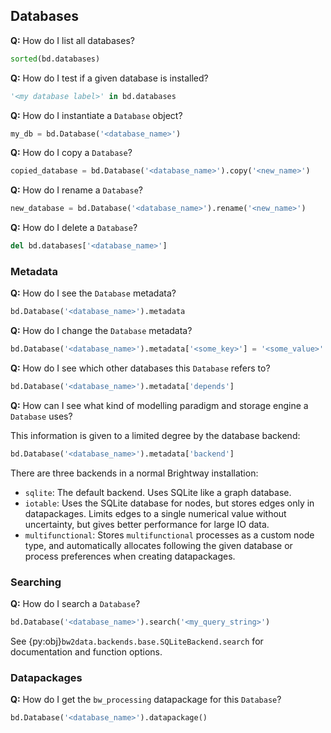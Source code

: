 ## Databases

**Q:** How do I list all databases?

```python
sorted(bd.databases)
```

**Q:** How do I test if a given database is installed?

```python
'<my database label>' in bd.databases
```

**Q:** How do I instantiate a `Database` object?

```python
my_db = bd.Database('<database_name>')
```

**Q:** How do I copy a `Database`?

```python
copied_database = bd.Database('<database_name>').copy('<new_name>')
```

**Q:** How do I rename a `Database`?

```python
new_database = bd.Database('<database_name>').rename('<new_name>')
```

**Q:** How do I delete a `Database`?

```python
del bd.databases['<database_name>']
```

### Metadata

**Q:** How do I see the `Database` metadata?

```python
bd.Database('<database_name>').metadata
```

**Q:** How do I change the `Database` metadata?

```python
bd.Database('<database_name>').metadata['<some_key>'] = '<some_value>'
```

**Q:** How do I see which other databases this `Database` refers to?

```python
bd.Database('<database_name>').metadata['depends']
```

**Q:** How can I see what kind of modelling paradigm and storage engine a `Database` uses?

This information is given to a limited degree by the database backend:

```python
bd.Database('<database_name>').metadata['backend']
```

There are three backends in a normal Brightway installation:

* `sqlite`: The default backend. Uses SQLite like a graph database.
* `iotable`: Uses the SQLite database for nodes, but stores edges only in datapackages. Limits edges to a single numerical value without uncertainty, but gives better performance for large IO data.
* `multifunctional`: Stores `multifunctional` processes as a custom node type, and automatically allocates following the given database or process preferences when creating datapackages.

### Searching

**Q:** How do I search a `Database`?

```python
bd.Database('<database_name>').search('<my_query_string>')
```

See {py:obj}`bw2data.backends.base.SQLiteBackend.search` for documentation and function options.

### Datapackages

**Q:** How do I get the `bw_processing` datapackage for this `Database`?

```python
bd.Database('<database_name>').datapackage()
```
